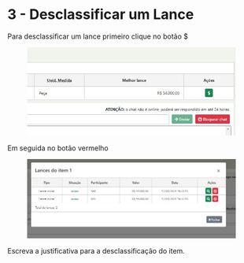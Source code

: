 # 3 - Desclassificar um Lance

Para desclassificar um lance primeiro clique no botão $



<figure><img src="../../.gitbook/assets/Captura01.JPG" alt=""><figcaption></figcaption></figure>

Em seguida no botão vermelho

<figure><img src="../../.gitbook/assets/Capturar 0.JPG" alt=""><figcaption></figcaption></figure>



Escreva a justificativa para a desclassificação do item.





